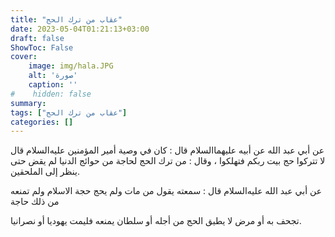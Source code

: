 ```yaml
---
title: "عقاب من ترك الحج"
date: 2023-05-04T01:21:13+03:00
draft: false
ShowToc: False
cover:
    image: img/hala.JPG
    alt: 'صورة'
    caption: ''
#    hidden: false
summary: 
tags: ["عقاب من ترك الحج"]
categories: []
---
```

عن أبي عبد الله عن أبيه عليهما‌السلام قال : كان في وصية أمير المؤمنين
عليه‌السلام قال لا تتركوا حج بيت ربكم فتهلكوا ، وقال : من ترك
الحج لحاجة من حوائج الدنيا لم يقض حتى ينظر إلى الملحقين.

عن أبي عبد الله عليه‌السلام قال : سمعته يقول من مات ولم يحج حجة الاسلام ولم تمنعه من ذلك حاجة
 
تجحف به أو مرض لا يطيق الحج من أجله أو سلطان يمنعه فليمت يهوديا
أو نصرانيا.

